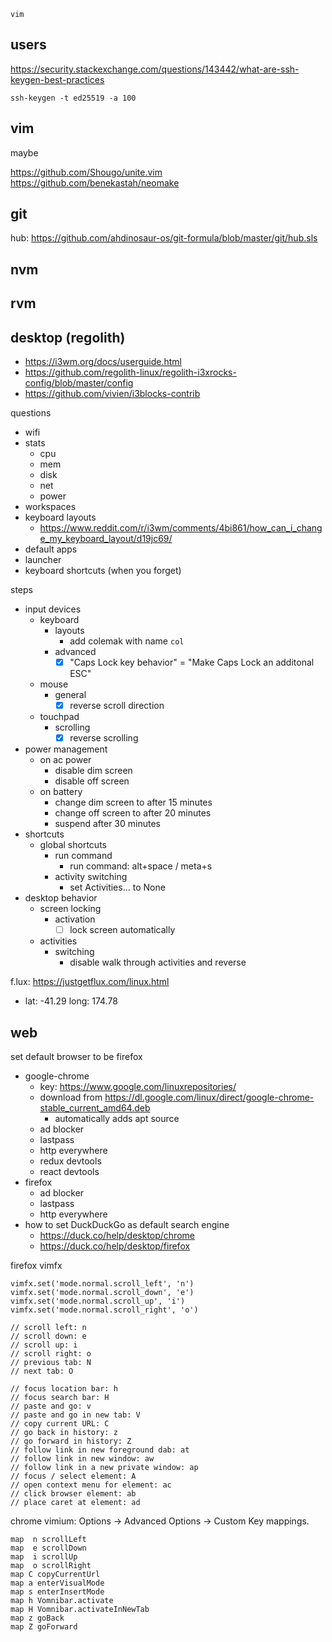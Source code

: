 ```
vim

```


## users

https://security.stackexchange.com/questions/143442/what-are-ssh-keygen-best-practices

```
ssh-keygen -t ed25519 -a 100
```

## vim

maybe

https://github.com/Shougo/unite.vim
https://github.com/benekastah/neomake

## git

hub: https://github.com/ahdinosaur-os/git-formula/blob/master/git/hub.sls

## nvm

## rvm

## desktop (regolith)

- https://i3wm.org/docs/userguide.html
- https://github.com/regolith-linux/regolith-i3xrocks-config/blob/master/config
- https://github.com/vivien/i3blocks-contrib

questions

- wifi
- stats
  - cpu
  - mem
  - disk
  - net
  - power
- workspaces
- keyboard layouts
  - https://www.reddit.com/r/i3wm/comments/4bi861/how_can_i_change_my_keyboard_layout/d19jc69/
- default apps
- launcher
- keyboard shortcuts (when you forget)

steps

- input devices
  - keyboard
    - layouts
      - add colemak with name `col`
    - advanced
      - [x] "Caps Lock key behavior" = "Make Caps Lock an additonal ESC"
  - mouse
    - general
      - [x] reverse scroll direction
  - touchpad
    - scrolling
      - [x] reverse scrolling
- power management
  - on ac power
    - disable dim screen
    - disable off screen
  - on battery
    - change dim screen to after 15 minutes
    - change off screen to after 20 minutes
    - suspend after 30 minutes
- shortcuts
  - global shortcuts
    - run command
      - run command: alt+space / meta+s
    - activity switching
      - set Activities... to None
- desktop behavior
  - screen locking
    - activation
      - [ ] lock screen automatically
  - activities
    - switching
      - disable walk through activities and reverse

f.lux: https://justgetflux.com/linux.html

- lat: -41.29
  long: 174.78

## web

set default browser to be firefox

- google-chrome
  - key: https://www.google.com/linuxrepositories/
  - download from https://dl.google.com/linux/direct/google-chrome-stable_current_amd64.deb
    - automatically adds apt source
  - ad blocker
  - lastpass
  - http everywhere
  - redux devtools
  - react devtools
- firefox
  - ad blocker
  - lastpass
  - http everywhere
- how to set DuckDuckGo as default search engine
  - https://duck.co/help/desktop/chrome
  - https://duck.co/help/desktop/firefox

firefox vimfx

```
vimfx.set('mode.normal.scroll_left', 'n')
vimfx.set('mode.normal.scroll_down', 'e')
vimfx.set('mode.normal.scroll_up', 'i')
vimfx.set('mode.normal.scroll_right', 'o')

// scroll left: n
// scroll down: e
// scroll up: i
// scroll right: o
// previous tab: N
// next tab: O

// focus location bar: h
// focus search bar: H
// paste and go: v
// paste and go in new tab: V
// copy current URL: C
// go back in history: z
// go forward in history: Z
// follow link in new foreground dab: at
// follow link in new window: aw
// follow link in a new private window: ap
// focus / select element: A
// open context menu for element: ac
// click browser element: ab
// place caret at element: ad
```

chrome vimium: Options -> Advanced Options -> Custom Key mappings.

```
map  n scrollLeft
map  e scrollDown
map  i scrollUp
map  o scrollRight
map C copyCurrentUrl
map a enterVisualMode
map s enterInsertMode
map h Vomnibar.activate
map H Vomnibar.activateInNewTab
map z goBack
map Z goForward
```
